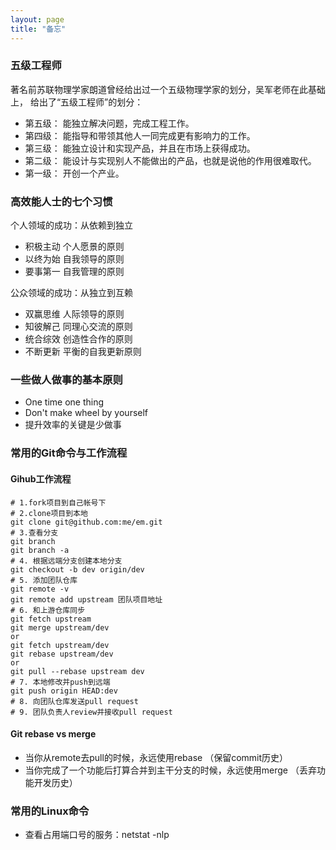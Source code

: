 ```yaml
---
layout: page
title: "备忘"
---
```


### 五级工程师

著名前苏联物理学家朗道曾经给出过一个五级物理学家的划分，吴军老师在此基础上，
给出了“五级工程师”的划分：

* 第五级： 能独立解决问题，完成工程工作。
* 第四级： 能指导和带领其他人一同完成更有影响力的工作。
* 第三级： 能独立设计和实现产品，并且在市场上获得成功。
* 第二级： 能设计与实现别人不能做出的产品，也就是说他的作用很难取代。
* 第一级： 开创一个产业。

### 高效能人士的七个习惯

个人领域的成功：从依赖到独立

* 积极主动 个人愿景的原则
* 以终为始 自我领导的原则
* 要事第一 自我管理的原则

公众领域的成功：从独立到互赖

* 双赢思维 人际领导的原则
* 知彼解己 同理心交流的原则 
* 统合综效 创造性合作的原则 
* 不断更新 平衡的自我更新原则 

### 一些做人做事的基本原则
* One time one thing
* Don't make wheel by yourself
* 提升效率的关键是少做事

### 常用的Git命令与工作流程

#### Gihub工作流程
```
# 1.fork项目到自己帐号下
# 2.clone项目到本地
git clone git@github.com:me/em.git
# 3.查看分支
git branch
git branch -a
# 4. 根据远端分支创建本地分支
git checkout -b dev origin/dev
# 5. 添加团队仓库
git remote -v
git remote add upstream 团队项目地址
# 6. 和上游仓库同步
git fetch upstream
git merge upstream/dev
or
git fetch upstream/dev
git rebase upstream/dev
or
git pull --rebase upstream dev
# 7. 本地修改并push到远端
git push origin HEAD:dev
# 8. 向团队仓库发送pull request
# 9. 团队负责人review并接收pull request
```

#### Git rebase vs merge
* 当你从remote去pull的时候，永远使用rebase （保留commit历史）
* 当你完成了一个功能后打算合并到主干分支的时候，永远使用merge
  （丢弃功能开发历史）

### 常用的Linux命令
* 查看占用端口号的服务：netstat -nlp
